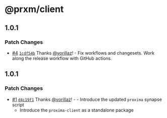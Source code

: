 # @prxm/client

## 1.0.1

### Patch Changes

- [#4](https://github.com/proximahq/synapses/pull/4) [`1cdf54b`](https://github.com/proximahq/synapses/commit/1cdf54bce5c95375e43a72b3ce56d3a878e700fe) Thanks [@vorillaz](https://github.com/vorillaz)! - Fix workflows and changesets.
  Work along the release workflow with GitHub actions.

## 1.0.1

### Patch Changes

- [#1](https://github.com/proximahq/synapses/pull/1) [`d4c19f1`](https://github.com/proximahq/synapses/commit/d4c19f13208676337f5e2ddc215d06d39e64eeb0) Thanks [@vorillaz](https://github.com/vorillaz)! - - Introduce the updated `proxima` synapse script
  - Introduce the `proxima-client` as a standalone package
